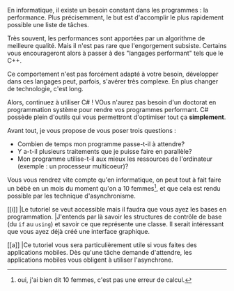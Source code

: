 En informatique, il existe un besoin constant dans les programmes : la performance. Plus précisemment, le but
est d'accomplir le plus rapidement possible une liste de tâches.

Très souvent, les performances sont apportées par un algorithme de meilleure qualité. Mais il n'est pas rare que
l'engorgement subsiste. Certains vous encourageront alors à passer à des "langages performant" tels que le C++.

Ce comportement n'est pas forcément adapté à votre besoin, développer dans ces langages peut, parfois, s'avérer
très complexe. En plus changer de technologie, c'est long.

Alors, continuez à utiliser C# ! VOus n'aurez pas besoin d'un doctorat en programmation système pour rendre vos
programmes performant. C# possède plein d'outils qui vous permettront d'optimiser tout ça **simplement**.

Avant tout, je vous propose de vous poser trois questions :

- Combien de temps mon programme passe-t-il à attendre?
- Y a-t-il plusieurs traitements que je puisse faire en parallèle?
- Mon programme utilise-t-il aux mieux les ressources de l'ordinateur (exemple : un processeur multicoeur)?

Vous vous rendrez vite compte qu'en informatique, on peut tout à fait faire un bébé en un mois du moment qu'on a 10 femmes[^typo],
et que cela est rendu possible par les technique d'asynchronisme.

[^typo]:oui, j'ai bien dit 10 femmes, c'est pas une erreur de calcul.

[[i]]
|Le tutoriel se veut accessible mais il faudra que vous ayez les bases en programmation.
|J'entends par là savoir les structures de contrôle de base (du `if` au `using`) et savoir ce que représente une classe. Il serait intéressant que vous ayez déjà créé une interface graphique.

[[a]]
|Ce tutoriel vous sera particulièrement utile si vous faites des applications mobiles. Dès qu'une tâche demande d'attendre, les applications mobiles vous obligent à utiliser l'asynchrone.